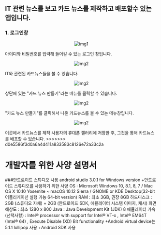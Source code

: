 ## IT 관련 뉴스를 보고 카드 뉴스를 제작하고 배포할수 있는 앱입니다.

### 1. 로그인창
<p align="center">
<img src="img/KakaoTalk_20171106_200421213.png" alt="img1">
<p/>
아이디와 비밀번호를 입력해 들어갈 수 있는 로그인 창입니다.

<p align="center">
<img src="img/KakaoTalk_20171106_200426249.png" alt="img2">
<p/>
IT와 관련된 카드뉴스들을 볼 수 있습니다.

<p align="center">
<img src="img/KakaoTalk_20171106_200431288.png" alt="img2">
<p/>
상단에 있는 "카드 뉴스 만들기"라는 메뉴를 클릭할 수 있습니다.

<p align="center">
<img src="img/KakaoTalk_20171106_200435019.png" alt="img2">
<p/>
"카드 뉴스 만들기"를 클릭해서 나온 카드뉴스를 볼 수 있는 메뉴창입니다.

<p align="center">
<img src="img/KakaoTalk_20171106_200442380.png" alt="img2">
<p/>
이곳에서 카드뉴스를 제작 사용자의 휴대폰 갤러리에 저장한 후, 그것을 통해 카드뉴스를 배포할 수 있습니다.
>>>>>>> d0e5586f3d0a6a4d411a833583c8126e72a33c2a



개발자를 위한 사양 설명서
=======================

###안드로이드 스튜디오 사용
  android studio 3.0.1 for Windows version
    +안드로이드 스튜디오를 사용하기 위한 사양
      OS : Microsoft Windows 10, 8.1, 8, 7 / Mac OS X 10.10 Yosemite ~ macOS 10.12 Sierra / GNOME or KDE Desktop(32-bit 어플리케이션 실행 가능 64-bit version)
      RAM : 최소 3GB, 권장 8GB
      하드디스크 : 2GB (스튜디오 자체) + 2GB (안드로이드 SDK, 에뮬레이터 시스템 이미지, 캐시)
      화면 해상도 : 최소 1280 x 800
      Java : Java Development Kit (JDK) 8
      에뮬레이터 가속(선택사항) : Intel® processor with support for Intel® VT-x , Intel® EM64T (Intel® 64) , Execute Disable (XD) Bit functionality
    +Android virtual device는 5.1.1 lollipop 사용
    +Android SDK 사용
